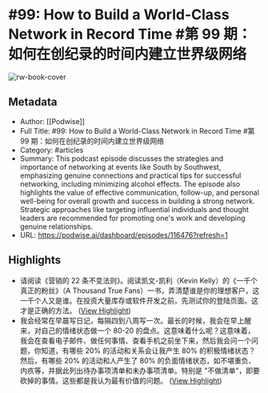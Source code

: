 # #99: How to Build a World-Class Network in Record Time #第 99 期：如何在创纪录的时间内建立世界级网络

![rw-book-cover](https://readwise-assets.s3.amazonaws.com/media/uploaded_book_covers/profile_101759/card_1CsDhWm)

## Metadata
- Author: [[Podwise]]
- Full Title: #99: How to Build a World-Class Network in Record Time #第 99 期：如何在创纪录的时间内建立世界级网络
- Category: #articles
- Summary: This podcast episode discusses the strategies and importance of networking at events like South by Southwest, emphasizing genuine connections and practical tips for successful networking, including minimizing alcohol effects. The episode also highlights the value of effective communication, follow-up, and personal well-being for overall growth and success in building a strong network. Strategic approaches like targeting influential individuals and thought leaders are recommended for promoting one's work and developing genuine relationships.
- URL: https://podwise.ai/dashboard/episodes/116476?refresh=1

## Highlights
- 请阅读《营销的 22 条不变法则》。阅读凯文-凯利（Kevin Kelly）的《一千个真正的粉丝》（A Thousand True Fans）一书，弄清楚谁是你的理想客户，这一千个人又是谁。在投资大量库存或软件开发之前，先测试你的登陆页面。这才是正确的方法。 ([View Highlight](https://read.readwise.io/read/01hyppm0k9zjf0xkrrq56x9h8g))
- 我会经常在早晨写日记，每隔四到八周写一次。最长的时候，我会在早上醒来，对自己的情绪状态做一个 80-20 的盘点。这意味着什么呢？这意味着，我会在查看电子邮件、做任何事情、查看手机之前坐下来，然后我会问一个问题，你知道，有哪些 20% 的活动和关系会让我产生 80% 的积极情绪状态？然后，有哪些 20% 的活动和人产生了 80% 的负面情绪状态，如不堪重负、内疚等，并据此列出待办事项清单和未办事项清单。特别是 "不做清单"，即要砍掉的事情。这些都是我认为最有价值的问题。 ([View Highlight](https://read.readwise.io/read/01hyppknse2cqb9hy6fh6rbxpz))
